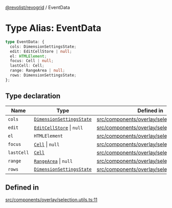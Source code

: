 [@revolist/revogrid](README.md) / EventData

# Type Alias: EventData

```ts
type EventData: {
  cols: DimensionSettingsState;
  edit: EditCellStore | null;
  el: HTMLElement;
  focus: Cell | null;
  lastCell: Cell;
  range: RangeArea | null;
  rows: DimensionSettingsState;
};
```

## Type declaration

| Name | Type | Defined in |
| ------ | ------ | ------ |
| `cols` | [`DimensionSettingsState`](Interface.DimensionSettingsState.md) | [src/components/overlay/selection.utils.ts:14](https://github.com/revolist/revogrid/blob/a84fead7f1878a976ea465cbf9b4f0472345b7b1/src/components/overlay/selection.utils.ts#L14) |
| `edit` | [`EditCellStore`](Interface.EditCellStore.md) \| `null` | [src/components/overlay/selection.utils.ts:18](https://github.com/revolist/revogrid/blob/a84fead7f1878a976ea465cbf9b4f0472345b7b1/src/components/overlay/selection.utils.ts#L18) |
| `el` | `HTMLElement` | [src/components/overlay/selection.utils.ts:12](https://github.com/revolist/revogrid/blob/a84fead7f1878a976ea465cbf9b4f0472345b7b1/src/components/overlay/selection.utils.ts#L12) |
| `focus` | [`Cell`](Interface.Cell.md) \| `null` | [src/components/overlay/selection.utils.ts:16](https://github.com/revolist/revogrid/blob/a84fead7f1878a976ea465cbf9b4f0472345b7b1/src/components/overlay/selection.utils.ts#L16) |
| `lastCell` | [`Cell`](Interface.Cell.md) | [src/components/overlay/selection.utils.ts:15](https://github.com/revolist/revogrid/blob/a84fead7f1878a976ea465cbf9b4f0472345b7b1/src/components/overlay/selection.utils.ts#L15) |
| `range` | [`RangeArea`](TypeAlias.RangeArea.md) \| `null` | [src/components/overlay/selection.utils.ts:17](https://github.com/revolist/revogrid/blob/a84fead7f1878a976ea465cbf9b4f0472345b7b1/src/components/overlay/selection.utils.ts#L17) |
| `rows` | [`DimensionSettingsState`](Interface.DimensionSettingsState.md) | [src/components/overlay/selection.utils.ts:13](https://github.com/revolist/revogrid/blob/a84fead7f1878a976ea465cbf9b4f0472345b7b1/src/components/overlay/selection.utils.ts#L13) |

## Defined in

[src/components/overlay/selection.utils.ts:11](https://github.com/revolist/revogrid/blob/a84fead7f1878a976ea465cbf9b4f0472345b7b1/src/components/overlay/selection.utils.ts#L11)
